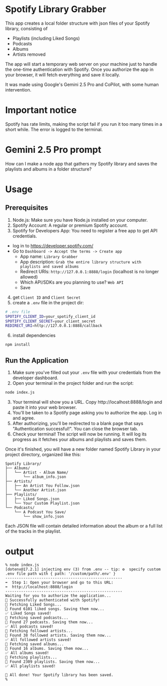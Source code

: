# Spotify Library Grabber

This app creates a local folder structure with json files of your Spotify library, consisting of
- Playlists (including Liked Songs)
- Podcasts
- Albums
- Artists removed

The app will start a temporary web server on your machine just to handle the one-time authentication with Spotify. Once you authorize the app in your browser, it will fetch everything and save it locally.

It was made using Google's Gemini 2.5 Pro and CoPilot, with some human intervention.

# Important notice

Spotify has rate limits, making the script fail if you run it too many times in a short while. The error is logged to the terminal.

# Gemini 2.5 Pro prompt

How can I make a node app that gathers my Spotify library and saves the playlists and albums in a folder structure?

# Usage

## Prerequisites

1. Node.js: Make sure you have Node.js installed on your computer.
2. Spotify Account: A regular or premium Spotify account.
3. Spotify for Developers App: You need to register a free app to get API credentials.
  - log in to https://developer.spotify.com/
  - Go to `Dashboard -> Accept the terms -> Create app`
    - App name: `Library Grabber`
    - App description: `Grab the entire library structure with playlists and saved albums`
    - Redirect URIs: `http://127.0.0.1:8888/login` (localhost is no longer allowed)
    - Which API/SDKs are you planning to use? `Web API`
    - Save
4. get `Client ID` and `Client Secret`
5. create a `.env` file in the project dir:
```sh
# .env file
SPOTIFY_CLIENT_ID=your_spotify_client_id
SPOTIFY_CLIENT_SECRET=your_client_secret
REDIRECT_URI=http://127.0.0.1:8888/callback
```
6. install dependencies
```sh
npm install
```

## Run the Application

1. Make sure you've filled out your `.env` file with your credentials from the developer dashboard.
2. Open your terminal in the project folder and run the script:
```bash
node index.js
```
3. Your terminal will show you a URL. Copy http://localhost:8888/login and paste it into your web browser.
4. You'll be taken to a Spotify page asking you to authorize the app. Log in and agree.
5. After authorizing, you'll be redirected to a blank page that says "Authentication successful!". You can close the browser tab.
6. Check your terminal! The script will now be running. It will log its progress as it fetches your albums and playlists and saves them.

Once it's finished, you will have a new folder named Spotify Library in your project directory, organized like this:
```
Spotify Library/
├── Albums/
│   └── Artist - Album Name/
│       └── album_info.json
├── Artists/
│   ├── An Artist You Follow.json
│   └── Another Artist.json
├── Playlists/
│   ├── Liked Songs.json
│   └── Your Custom Playlist.json
└── Podcasts/
    └── A Podcast You Save/
        └── show_info.json
```

Each JSON file will contain detailed information about the album or a full list of the tracks in the playlist.

# output
```
% node index.js
[dotenv@17.2.1] injecting env (3) from .env -- tip: ⚙️  specify custom .env file path with { path: '/custom/path/.env' }
----------------------------------------------------
➡️  Step 1: Open your browser and go to this URL:
➡️  http://localhost:8888/login
----------------------------------------------------
Waiting for you to authorize the application...
🚀 Successfully authenticated with Spotify!
🎵 Fetching Liked Songs...
📂 Found 6101 liked songs. Saving them now...
✅ Liked Songs saved!
🎵 Fetching saved podcasts...
📂 Found 27 podcasts. Saving them now...
✅ All podcasts saved!
🎵 Fetching followed artists...
📂 Found 38 followed artists. Saving them now...
✅ All followed artists saved!
🎵 Fetching saved albums...
📂 Found 16 albums. Saving them now...
✅ All albums saved!
🎵 Fetching playlists...
📂 Found 2309 playlists. Saving them now...
✅ All playlists saved!

🎉 All done! Your Spotify library has been saved.
%
```
